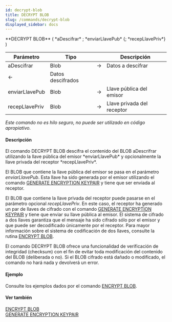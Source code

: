 ```yaml
---
id: decrypt-blob
title: DECRYPT BLOB
slug: /commands/decrypt-blob
displayed_sidebar: docs
---
```


<!--REF #_command_.DECRYPT BLOB.Syntax-->**DECRYPT BLOB** ( *aDescifrar* ; *enviarLlavePub* {; *recepLlavePriv*} )<!-- END REF-->
<!--REF #_command_.DECRYPT BLOB.Params-->
| Parámetro | Tipo |  | Descripción |
| --- | --- | --- | --- |
| aDescifrar | Blob | &#8594;  | Datos a descifrar |
| &#8592; | Datos descifrados |
| enviarLlavePub | Blob | &#8594;  | Llave pública del emisor |
| recepLlavePriv | Blob | &#8594;  | Llave privada del receptor |

<!-- END REF-->

*Este comando no es hilo seguro, no puede ser utilizado en código apropiativo.*


#### Descripción 

<!--REF #_command_.DECRYPT BLOB.Summary-->El comando DECRYPT BLOB descifra el contenido del BLOB aDescrifrar utilizando la llave pública del emisor *enviarLlavePub* y opcionalmente la llave privada del receptor *recepLlavePriv*.<!-- END REF-->

El BLOB que contiene la llave pública del emisor se pasa en el parámetro *enviarLlavePub*. Esta llave ha sido generada por el emisor utilizando el comando [GENERATE ENCRYPTION KEYPAIR](generate-encryption-keypair.md "GENERATE ENCRYPTION KEYPAIR") y tiene que ser enviada al receptor. 

El BLOB que contiene la llave privada del receptor puede pasarse en el parámetro opcional *recepLlavePriv*. En este caso, el receptor ha generado un par de llaves de cifrado con el comando [GENERATE ENCRYPTION KEYPAIR](generate-encryption-keypair.md "GENERATE ENCRYPTION KEYPAIR") y tiene que enviar su llave pública al emisor. El sistema de cifrado a dos llaves garantiza que el mensaje ha sido cifrado sólo por el emisor y que puede ser decodificado únicamente por el receptor. Para mayor información sobre el sistema de codificación de dos llaves, consulte la rutina [ENCRYPT BLOB](encrypt-blob.md "ENCRYPT BLOB"). 

El comando DECRYPT BLOB ofrece una funcionalidad de verificación de integridad (checksum) con el fin de evitar toda modificación del contenido del BLOB (deliberada o no). Si el BLOB cifrado está dañado o modificado, el comando no hará nada y devolverá un error. 

#### Ejemplo 

Consulte los ejemplos dados por el comando [ENCRYPT BLOB](encrypt-blob.md "ENCRYPT BLOB").

#### Ver también 

[ENCRYPT BLOB](encrypt-blob.md)  
[GENERATE ENCRYPTION KEYPAIR](generate-encryption-keypair.md)  
